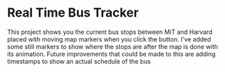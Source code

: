 # Real Time Bus Tracker
This project shows you the current bus stops between MiT and Harvard placed with moving map markers when you click the button. I've added some still markers to show where the stops are after the map is done with its animation.
Future improvements that could be made to this are adding timestamps to show an actual schedule of the bus


